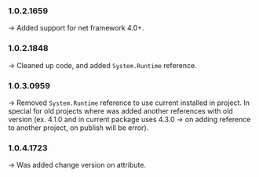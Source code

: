 ### **1.0.2.1659** 
-> Added support for net framework 4.0+.<br />

### **1.0.2.1848** 
-> Cleaned up code, and added `System.Runtime` reference.<br />

### **1.0.3.0959** 
-> Removed `System.Runtime` reference to use current installed in project. In special for old projects where was added another references with old version (ex. 4.1.0 and in current package uses 4.3.0 -> on adding reference to another project, on publish will be error).<br />

### **1.0.4.1723** 
-> Was added change version on attribute.<br />
